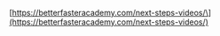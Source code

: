 [https://betterfasteracademy.com/next-steps-videos/\](https://betterfasteracademy.com/next-steps-videos/)
